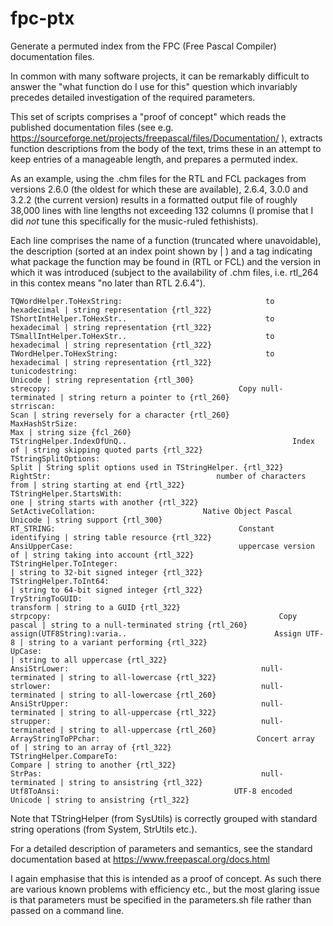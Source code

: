 # fpc-ptx
Generate a permuted index from the FPC (Free Pascal Compiler) documentation files.

In common with many software projects, it can be remarkably difficult to answer the "what function do I use for this" question which invariably precedes detailed investigation of the required parameters.

This set of scripts comprises a "proof of concept" which reads the published documentation files (see e.g. https://sourceforge.net/projects/freepascal/files/Documentation/ ), extracts function descriptions from the body of the text, trims these in an attempt to keep entries of a manageable length, and prepares a permuted index.

As an example, using the .chm files for the RTL and FCL packages from versions 2.6.0 (the oldest for which these are available), 2.6.4, 3.0.0 and 3.2.2 (the current version) results in a formatted output file of roughly 38,000 lines with line lengths not exceeding 132 columns (I promise that I did _not_ tune this specifically for the music-ruled fethishists).

Each line comprises the name of a function (truncated where unavoidable), the description (sorted at an index point shown by | ) and a tag indicating what package the function may be found in (RTL or FCL) and the version in which it was introduced (subject to the availability of .chm files, i.e. rtl_264 in this contex means "no later than RTL 2.6.4").

```
TQWordHelper.ToHexString:                                to hexadecimal | string representation {rtl_322}
TShortIntHelper.ToHexStr..                               to hexadecimal | string representation {rtl_322}
TSmallIntHelper.ToHexStr..                               to hexadecimal | string representation {rtl_322}
TWordHelper.ToHexString:                                 to hexadecimal | string representation {rtl_322}
tunicodestring:                                                 Unicode | string representation {rtl_300}
strecopy:                                          Copy null-terminated | string return a pointer to {rtl_260}
strriscan:                                                         Scan | string reversely for a character {rtl_260}
MaxHashStrSize:                                                     Max | string size {fcl_260}
TStringHelper.IndexOfUnQ..                                     Index of | string skipping quoted parts {rtl_322}
TStringSplitOptions:                                              Split | String split options used in TStringHelper. {rtl_322}
RightStr:                                     number of characters from | string starting at end {rtl_322}
TStringHelper.StartsWith:                                           one | string starts with another {rtl_322}
SetActiveCollation:                        Native Object Pascal Unicode | string support {rtl_300}
RT_STRING:                                         Constant identifying | string table resource {rtl_322}
AnsiUpperCase:                                     uppercase version of | string taking into account {rtl_322}
TStringHelper.ToInteger:                                                | string to 32-bit signed integer {rtl_322}
TStringHelper.ToInt64:                                                  | string to 64-bit signed integer {rtl_322}
TryStringToGUID:                                              transform | string to a GUID {rtl_322}
strpcopy:                                                   Copy pascal | string to a null-terminated string {rtl_260}
assign(UTF8String):varia..                                 Assign UTF-8 | string to a variant performing {rtl_322}
UpCase:                                                                 | string to all uppercase {rtl_322}
AnsiStrLower:                                           null-terminated | string to all-lowercase {rtl_322}
strlower:                                               null-terminated | string to all-lowercase {rtl_260}
AnsiStrUpper:                                           null-terminated | string to all-uppercase {rtl_322}
strupper:                                               null-terminated | string to all-uppercase {rtl_260}
ArrayStringToPPchar:                                   Concert array of | string to an array of {rtl_322}
TStringHelper.CompareTo:                                        Compare | string to another {rtl_322}
StrPas:                                                 null-terminated | string to ansistring {rtl_322}
Utf8ToAnsi:                                       UTF-8 encoded Unicode | string to ansistring {rtl_322}
```

Note that TStringHelper (from SysUtils) is correctly grouped with standard string operations (from System, StrUtils etc.).

For a detailed description of parameters and semantics, see the standard documentation based at https://www.freepascal.org/docs.html


I again emphasise that this is intended as a proof of concept. As such there are various known problems with efficiency etc., but the most glaring issue is that parameters must be specified in the parameters.sh file rather than passed on a command line.
